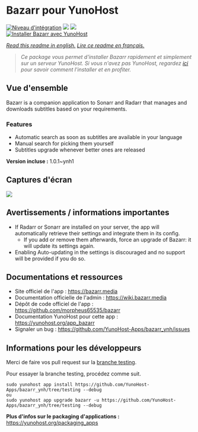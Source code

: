 # Bazarr pour YunoHost

[![Niveau d'intégration](https://dash.yunohost.org/integration/bazarr.svg)](https://dash.yunohost.org/appci/app/bazarr) ![](https://ci-apps.yunohost.org/ci/badges/bazarr.status.svg) ![](https://ci-apps.yunohost.org/ci/badges/bazarr.maintain.svg)  
[![Installer Bazarr avec YunoHost](https://install-app.yunohost.org/install-with-yunohost.svg)](https://install-app.yunohost.org/?app=bazarr)

*[Read this readme in english.](./README.md)*
*[Lire ce readme en français.](./README_fr.md)*

> *Ce package vous permet d'installer Bazarr rapidement et simplement sur un serveur YunoHost.
Si vous n'avez pas YunoHost, regardez [ici](https://yunohost.org/#/install) pour savoir comment l'installer et en profiter.*

## Vue d'ensemble

Bazarr is a companion application to Sonarr and Radarr that manages and downloads subtitles based on your requirements.

### Features

- Automatic search as soon as subtitles are available in your language
- Manual search for picking them yourself
- Subtitles upgrade whenever better ones are released


**Version incluse :** 1.0.1~ynh1



## Captures d'écran

![](./doc/screenshots/example.jpg)

## Avertissements / informations importantes

- If Radarr or Sonarr are installed on your server, the app will automatically retrieve their settings and integrate them in its config.
  - If you add or remove them afterwards, force an upgrade of Bazarr: it will update its settings again.
- Enabling Auto-updating in the settings is discouraged and no support will be provided if you do so.

## Documentations et ressources

* Site officiel de l'app : https://bazarr.media
* Documentation officielle de l'admin : https://wiki.bazarr.media
* Dépôt de code officiel de l'app : https://github.com/morpheus65535/bazarr
* Documentation YunoHost pour cette app : https://yunohost.org/app_bazarr
* Signaler un bug : https://github.com/YunoHost-Apps/bazarr_ynh/issues

## Informations pour les développeurs

Merci de faire vos pull request sur la [branche testing](https://github.com/YunoHost-Apps/bazarr_ynh/tree/testing).

Pour essayer la branche testing, procédez comme suit.
```
sudo yunohost app install https://github.com/YunoHost-Apps/bazarr_ynh/tree/testing --debug
ou
sudo yunohost app upgrade bazarr -u https://github.com/YunoHost-Apps/bazarr_ynh/tree/testing --debug
```

**Plus d'infos sur le packaging d'applications :** https://yunohost.org/packaging_apps